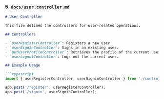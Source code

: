 
### 5. `docs/user.controller.md`

```markdown
# User Controller

This file defines the controllers for user-related operations.

## Controllers

- `userRegisterController`: Registers a new user.
- `userSigninController`: Signs in an existing user.
- `getUserProfileController`: Retrieves the profile of the current user.
- `userLogoutController`: Logs out the current user.

## Example Usage

```typescript
import { userRegisterController, userSigninController } from './controllers/user.controller';

app.post('/register', userRegisterController);
app.post('/signin', userSigninController);